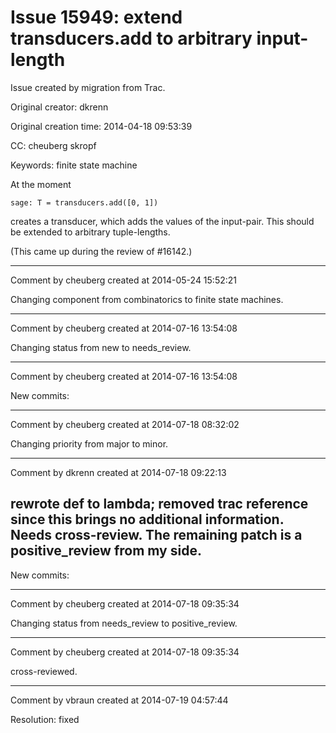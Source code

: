 # Issue 15949: extend transducers.add to arbitrary input-length

Issue created by migration from Trac.

Original creator: dkrenn

Original creation time: 2014-04-18 09:53:39

CC:  cheuberg skropf

Keywords: finite state machine

At the moment

```
sage: T = transducers.add([0, 1])
```

creates a transducer, which adds the values of the input-pair. This should be extended to arbitrary tuple-lengths.

(This came up during the review of #16142.)


---

Comment by cheuberg created at 2014-05-24 15:52:21

Changing component from combinatorics to finite state machines.


---

Comment by cheuberg created at 2014-07-16 13:54:08

Changing status from new to needs_review.


---

Comment by cheuberg created at 2014-07-16 13:54:08

New commits:


---

Comment by cheuberg created at 2014-07-18 08:32:02

Changing priority from major to minor.


---

Comment by dkrenn created at 2014-07-18 09:22:13

rewrote def to lambda; removed trac reference since this brings no additional information. Needs cross-review. The remaining patch is a positive_review from my side.
----
New commits:


---

Comment by cheuberg created at 2014-07-18 09:35:34

Changing status from needs_review to positive_review.


---

Comment by cheuberg created at 2014-07-18 09:35:34

cross-reviewed.


---

Comment by vbraun created at 2014-07-19 04:57:44

Resolution: fixed
